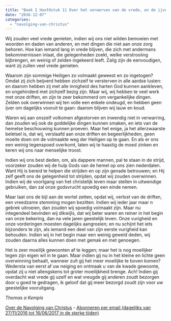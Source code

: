 ```yaml
---
title: "Boek I Hoofdstuk 11 Over het verwerven van de vrede, en de ijver om vooruitgang te doen"
date: "2016-12-07"
categories: 
  - "navolging-van-christus"
---
```


Wij zouden veel vrede genieten, indien wij ons niet wilden bemoeien met woorden en daden van anderen, en met dingen die niet aan onze zorg behoren. Hoe kan iemand lang in vrede blijven, die zich met andermans bekommernissen inlaat, die gelegenheden zoekt, welke verstrooiing bijbrengen, en weinig of zelden ingekeerd leeft. Zalig zijn de eenvoudigen, want zij zullen veel vrede genieten.

Waarom zijn sommige Heiligen zo volmaakt geweest en zo ingetogen? Omdat zij zich beijverd hebben zichzelf te versterven in alle aardse lusten: en daarom hebben zij met alle innigheid des harten God kunnen aankleven, en ongehinderd met zichzelf bezig zijn. Maar wij, wij hebben te veel werk met onze driften, en zijn te zeer bekommerd om vergankelijke dingen. Zelden ook overwinnen wij ten volle een enkele ondeugd, en hebben geen ijver om dagelijks vooruit te gaan: daarom blijven wij lauw en koud.

Waren wij aan onszelf volkomen afgestorven en inwendig niet in verwarring, dan zouden wij ook de goddelijke dingen kunnen smaken, en iets van de hemelse beschouwing kunnen proeven. Maar het enige, ja het allerzwaarste beletsel is, dat wij, verslaafd aan onze driften en begeerlijkheden, geen moeite doen om de volmaakte weg der Heiligen op te gaan. En als er ons een weinig tegenspoed overkomt, laten wij te haastig de moed zinken en keren wij ons naar menselijke troost.

Indien wij ons best deden, om, als dappere mannen, pal te staan in de strijd, voorzeker zouden wij de hulp Gods van de hemel op ons zien nederdalen. Want Hij is bereid te helpen die strijden en op zijn genade betrouwen; en Hij zelf geeft ons de gelegenheid tot strijden, opdat wij zouden overwinnen. Indien wij de voortgang van het christelijk leven maar stellen in uitwendige gebruiken, dan zal onze godsvrucht spoedig een einde nemen.

Maar laat ons de bijl aan de wortel zetten, opdat wij, verlost van de driften, een vreedzame stemming mogen bezitten. Indien wij ieder jaar maar n gebrek uitroeien, dan zouden wij spoedig volmaakt zijn. Maar nu integendeel bevinden wij dikwijls, dat wij beter waren en reiner in het begin van onze bekering, dan na vele jaren geestelijk leven. Onze vurigheid en onze vorderingen moesten dagelijks aangroeien; en nu schijnt het iets bijzonders te zijn, als iemand een deel van zijn eerste vurigheid kan behouden. Indien wij in het begin maar een weinig geweld deden, wij zouden daarna alles kunnen doen met gemak en met genoegen.

Het is zeer moeilijk gewoonten af te leggen; maar het is nog moeilijker tegen zijn eigen wil in te gaan. Maar indien gij nu in het kleine en lichte geen overwinning behaalt, wanneer zult gij het meer moeilijke te boven komen? Wedersta van eerst af uw neiging en ontmaak u van de kwade gewoonte, opdat zij u niet allengskens tot groter moeilijkheid brenge. Ach! Indien gij overdacht wat vrede gij uzelf en wat vreugde gij anderen zoudt bezorgen door u goed te gedragen, ik geloof dat gij meer bezorgd zoudt zijn voor uw geestelijke vooruitgang.

_Thomas a Kempis_

[Over de Navolging van Christus](/blog/de-navolging-van-christus-in-de-sterke-tijden/) - [Abonneren per email (dagelijks van 27/11/2016 tot 16/06/2017 in de sterke tijden)](http://eepurl.com/cg9VGT)

